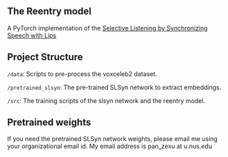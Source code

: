## The Reentry model

A PyTorch implementation of the [Selective Listening by Synchronizing Speech with Lips](https://arxiv.org/abs/2106.07150)

## Project Structure

`/data`: Scripts to pre-process the voxceleb2 dataset.

`/pretrained_slsyn`: The pre-trained SLSyn network to extract embeddings.

`/src`: The training scripts of the slsyn network and the reentry model.



## Pretrained weights

If you need the pretrained SLSyn network weights, please email me using your organizational email id. My email address is pan_zexu at u.nus.edu

